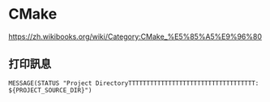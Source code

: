 # CMake


https://zh.wikibooks.org/wiki/Category:CMake_%E5%85%A5%E9%96%80


## 打印訊息
```
MESSAGE(STATUS "Project DirectoryTTTTTTTTTTTTTTTTTTTTTTTTTTTTTTTTTTT: ${PROJECT_SOURCE_DIR}")
```